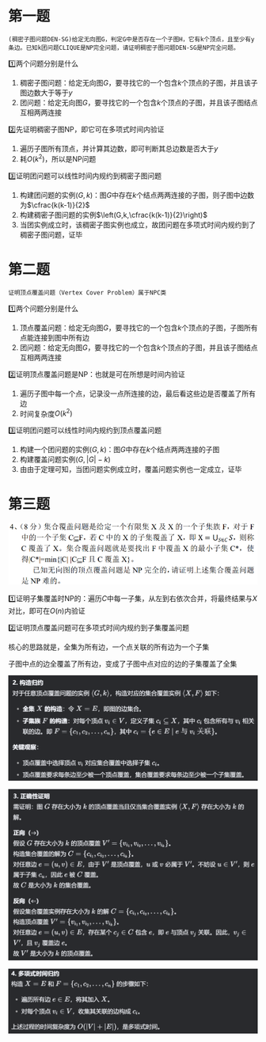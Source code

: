 # 第一题

```
(稠密子图问题DEN-SG)给定无向图G，判定G中是否存在一个子图H，它有k个顶点，且至少有y条边。已知k团问题CLIQUE是NP完全问题，请证明稠密子图问题DEN-SG是NP完全问题。
```

:one:两个问题分别是什么

1. 稠密子图问题：给定无向图$G$，要寻找它的一个包含$k$个顶点的子图，并且该子图边数大于等于$y$
2. 团问题：给定无向图$G$，要寻找它的一个包含$k$个顶点的子图，并且该子图结点互相两两连接

:two:先证明稠密子图$\text{NP}$，即它可在多项式时间内验证

1. 遍历子图所有顶点，并计算其边数，即可判断其总边数是否大于$y$
2. 耗$O(k^2)$，所以是$\text{NP}$问题

:three:证明团问题可以线性时间内规约到稠密子图问题

1. 构建团问题的实例$(G,k)$：图$G$中存在$k$个结点两两连接的子图，则子图中边数为$\cfrac{k(k-1)}{2}$
2. 构建稠密子图问题的实例$\left(G,k,\cfrac{k(k-1)}{2}\right)$
3. 当团实例成立时，该稠密子图实例也成立，故团问题在多项式时间内规约到了稠密子图问题，证毕

# 第二题

```
证明顶点覆盖问题（Vertex Cover Problem）属于NPC类
```

:one:两个问题分别是什么

1. 顶点覆盖问题：给定无向图$G$，要寻找它的一个包含$k$个顶点的子图，子图所有点能连接到图中所有边
2. 团问题：给定无向图$G$，要寻找它的一个包含$k$个顶点的子图，并且该子图结点互相两两连接

:two:证明顶点覆盖问题是$\text{NP}$：也就是可在所想是时间内验证

1. 遍历子图中每一个点，记录没一点所连接的边，最后看这些边是否覆盖了所有边
2. 时间复杂度$O(k^2)$

:three:证明团问题可以线性时间内规约到顶点覆盖问题

1. 构建一个团问题的实例$(G,k)$：图$G$中存在$k$个结点两两连接的子图
2. 构建覆盖问题实例$(G,|G|-k)$
3. 由由于定理可知，当团问题实例成立时，覆盖问题实例也一定成立，证毕

# 第三题

<img src="https://raw.githubusercontent.com/DANNHIROAKI/New-Picture-Bed/main/img/image-20250222030951252.png" alt="image-20250222030951252" width=700 /> 

:one:证明子集覆盖时$\text{NP}$的：遍历$C$中每一子集，从左到右依次合并，将最终结果与$X$对比，即可在$O(n)$内验证

:two:证明顶点覆盖问题可在多项式时间内规约到子集覆盖问题

核心的思路就是，全集为所有边，一个点关联的所有边为一个子集

子图中点的边全覆盖了所有边，变成了子图中点对应的边的子集覆盖了全集

![image-20250222031558228](https://raw.githubusercontent.com/DANNHIROAKI/New-Picture-Bed/main/img/image-20250222031558228.png)

![image-20250222031605987](https://raw.githubusercontent.com/DANNHIROAKI/New-Picture-Bed/main/img/image-20250222031605987.png)

![image-20250222031613323](https://raw.githubusercontent.com/DANNHIROAKI/New-Picture-Bed/main/img/image-20250222031613323.png) 